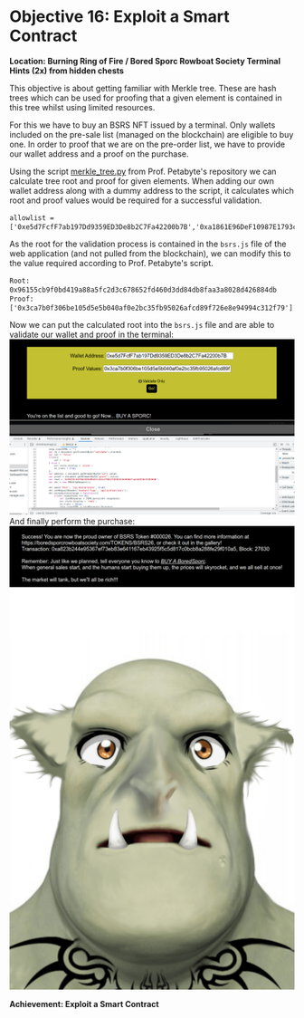 
# Objective 16: Exploit a Smart Contract
**Location: Burning Ring of Fire / Bored Sporc Rowboat Society Terminal**  
**Hints (2x) from hidden chests**

This objective is about getting familiar with Merkle tree.
These are hash trees which can be used for proofing that a given element is contained in this tree whilst using limited resources.

For this we have to buy an BSRS NFT issued by a terminal. Only wallets included on the pre-sale list (managed on the blockchain) are eligible to buy one. In order to proof that we are on the pre-order list, we have to provide our wallet address and a proof on the purchase.

Using the script [merkle_tree.py](https://github.com/QPetabyte/Merkle_Trees) from Prof. Petabyte's repository we can calculate tree root and proof for given elements.
When adding our own wallet address along with a dummy address to the script, it calculates which root and proof values would be required for a successful validation.

```
allowlist = ['0xe5d7FcfF7ab197Dd9359ED3De8b2C7Fa42200b7B','0xa1861E96DeF10987E1793c8f77E811032069f8E9']
```

As the root for the validation process is contained in the `bsrs.js` file of the web application (and not pulled from the blockchain), we can modify this to the value required according to Prof. Petabyte's script.

```
Root: 0x96155cb9f0bd419a88a5fc2d3c678652fd460d3dd84db8faa3a8028d426884db
Proof: ['0x3ca7b0f306be105d5e5b040af0e2bc35fb95026afcd89f726e8e94994c312f79']
```

Now we can put the calculated root into the `bsrs.js` file and are able to validate our wallet and proof in the terminal:
![enter image description here](https://github.com/joergschwarzwaelder/hhc2022/blob/main/Objective-16/nft-validation.png)
And finally perform the purchase:
![enter image description here](https://github.com/joergschwarzwaelder/hhc2022/blob/main/Objective-16/nft-purchase.png)
![BSRS #000026](https://github.com/joergschwarzwaelder/hhc2022/blob/main/Objective-16/BSRS26.png)

**Achievement: Exploit a Smart Contract**



